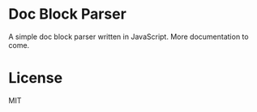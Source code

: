 # Doc Block Parser

A simple doc block parser written in JavaScript.  More documentation to come.

# License

MIT

